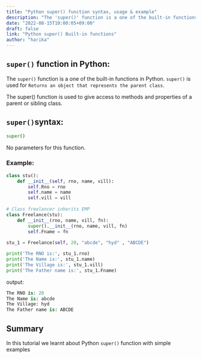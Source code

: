 ```yaml
---
title: "Python super() function syntax, usage & example"
description: "The 'super()' function is a one of the built-in functions in Python"
date: "2022-08-15T10:00:05+09:00"
draft: false
link: "Python super() Built-in functions"
author: "harika"
---
```


## `super()` function in Python:

The `super()` function is a one of the built-in functions in Python.
`super()` is used for `Returns an object that represents the parent class`.

The super() function is used to give access to methods and properties of a parent or sibling class.

## `super()`syntax:
```Python
super() 
```
No parameters for this function.

### Example:
```Python
class stu():
    def __init__(self, rno, name, vill):
        self.Rno = rno
        self.name = name
        self.vill = vill
 
# Class freelancer inherits EMP
class Freelance(stu):
    def __init__(rno, name, vill, fn):
        super().__init__(rno, name, vill, fn)
        self.Fname = fn
 
stu_1 = Freelance(self, 20, "abcde", "hyd" , "ABCDE")

print('The RNO is:', stu_1.rno)
print('The Name is:', stu_1.name)
print('The Village is:', stu_1.vill)
print('The Father name is:', stu_1.Fname)
```
output:
```Python
The RNO is: 20
The Name is: abcde
The Village: hyd
The Father name is: ABCDE
```

## Summary
In this tutorial we learnt about Python `super()` function with simple examples